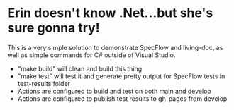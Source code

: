 # Erin doesn't know .Net...but she's sure gonna try!
This is a very simple solution to demonstrate SpecFlow and living-doc, as well as simple commands for C# outside of Visual Studio.
* "make build" will clean and build this thing
* "make test" will test it and generate pretty output for SpecFlow tests in test-results folder
* Actions are configured to build and test on both main and develop
* Actions are configured to publish test results to gh-pages from develop